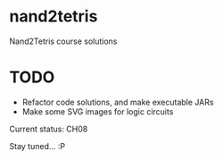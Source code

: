 # nand2tetris
Nand2Tetris course solutions

# TODO
- Refactor code solutions, and make executable JARs
- Make some SVG images for logic circuits

Current status: CH08

Stay tuned... :P